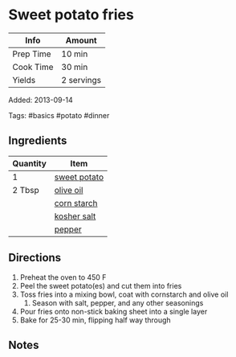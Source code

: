 # Sweet potato fries

| Info      | Amount     |
| --------- | ---------- |
| Prep Time | 10 min     |
| Cook Time | 30 min     |
| Yields    | 2 servings |

Added: 2013-09-14

Tags: #basics #potato #dinner

## Ingredients

| Quantity | Item                                            |
| -------- | ----------------------------------------------- |
| 1        | [sweet potato](../_ingredients/sweet-potato.md) |
| 2 Tbsp   | [olive oil](../_ingredients/olive-oil.md)       |
|          | [corn starch](../_ingredients/corn-starch.md)   |
|          | [kosher salt](../_ingredients/kosher-salt.md)   |
|          | [pepper](../_ingredients/pepper.md)             |

## Directions

1. Preheat the oven to 450 F
2. Peel the sweet potato(es) and cut them into fries
3. Toss fries into a mixing bowl, coat with cornstarch and olive oil
     1. Season with salt, pepper, and any other seasonings
4. Pour fries onto non-stick baking sheet into a single layer
5. Bake for 25-30 min, flipping half way through

## Notes

[^1]: Cut the potatoes into similar shapes to ensure even cooking

[^2]: Pairs well with [spicy mayo](spicy-mayo.md)
